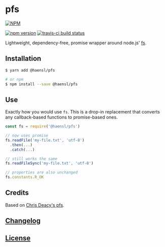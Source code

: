 # pfs

[![NPM](https://nodei.co/npm/@haensl%2Fpfs.png?downloads=true)](https://nodei.co/npm/@haensl%2pfs/)

[![npm version](https://badge.fury.io/js/@haensl%2Fpfs.svg)](http://badge.fury.io/js/@haensl%2Fpfs)
[![travis-ci build status](https://api.travis-ci.org/haensl/@haensl%2Fpfs.svg?branch=master)](https://travis-ci.org/haensl/@haensl%2Fpfs/branches)

Lightweight, dependency-free, promise wrapper around node.js' [fs](https://nodejs.org/dist/latest-v9.x/docs/api/fs.html).

## Installation

```bash
$ yarn add @haensl/pfs

# or npm
$ npm install --save @haensl/pfs
```

## Use

Exactly how you would use `fs`. This is a drop-in replacement that converts any callback-based functions to promise-based ones.

```javascript
const fs = require('@haensl/pfs')

// now uses promise
fs.readFile('my-file.txt', 'utf-8')
  .then(...)
  .catch(...)

// still works the same
fs.readFileSync('my-file.txt', 'utf-8')

// properties are also unchanged
fs.constants.R_OK
```

## Credits

Based on [Chris Deacy's pfs](https://github.com/chrisdothtml/pfs).

## [Changelog](CHANGELOG.md)

## [License](LICENSE)
